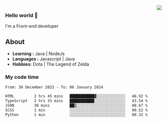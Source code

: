 <img align='right' src="https://github-readme-stats.vercel.app/api?username=jumodada&show_icons=true&theme=vue">

### Hello world 👋

I'm a Front-end developer 
    
## About
-  **Learning :** Java | NodeJs
-  **Languages :** Javascript | Java
-  **Hobbies:** Dota | The Legend of Zelda

### My code time

<!--START_SECTION:waka-->

```txt
From: 30 December 2023 - To: 06 January 2024

HTML         2 hrs 45 mins   ███████████▓░░░░░░░░░░░░░   46.92 %
TypeScript   2 hrs 33 mins   ███████████░░░░░░░░░░░░░░   43.54 %
JSON         30 mins         ██▒░░░░░░░░░░░░░░░░░░░░░░   08.67 %
SCSS         1 min           ░░░░░░░░░░░░░░░░░░░░░░░░░   00.52 %
Python       1 min           ░░░░░░░░░░░░░░░░░░░░░░░░░   00.32 %
```

<!--END_SECTION:waka-->
